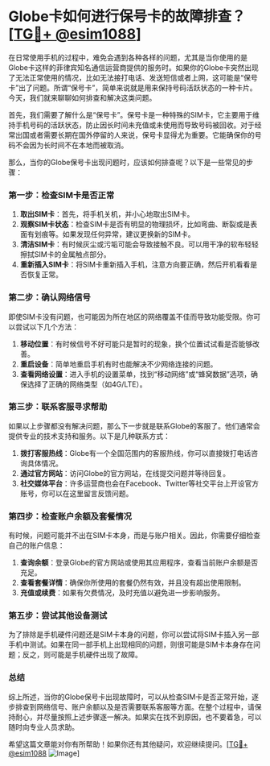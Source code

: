 # Globe卡如何进行保号卡的故障排查？[[TG💪+ @esim1088](https://t.me/s/esim1088)]

在日常使用手机的过程中，难免会遇到各种各样的问题，尤其是当你使用的是Globe卡这样的菲律宾知名通信运营商提供的服务时。如果你的Globe卡突然出现了无法正常使用的情况，比如无法接打电话、发送短信或者上网，这可能是“保号卡”出了问题。所谓“保号卡”，简单来说就是用来保持号码活跃状态的一种卡片。今天，我们就来聊聊如何排查和解决这类问题。

首先，我们需要了解什么是“保号卡”。保号卡是一种特殊的SIM卡，它主要用于维持手机号码的活跃状态，防止因长时间未充值或未使用而导致号码被回收。对于经常出国或者需要长期在国外停留的人来说，保号卡显得尤为重要。它能确保你的号码不会因为长时间不在本地而被取消。

那么，当你的Globe保号卡出现问题时，应该如何排查呢？以下是一些常见的步骤：

### 第一步：检查SIM卡是否正常

1. **取出SIM卡**：首先，将手机关机，并小心地取出SIM卡。
2. **观察SIM卡状态**：检查SIM卡是否有明显的物理损坏，比如弯曲、断裂或是表面有划痕等。如果发现任何异常，建议更换新的SIM卡。
3. **清洁SIM卡**：有时候灰尘或污垢可能会导致接触不良。可以用干净的软布轻轻擦拭SIM卡的金属触点部分。
4. **重新插入SIM卡**：将SIM卡重新插入手机，注意方向要正确，然后开机看看是否恢复正常。

### 第二步：确认网络信号

即使SIM卡没有问题，也可能因为所在地区的网络覆盖不佳而导致功能受限。你可以尝试以下几个方法：

1. **移动位置**：有时候信号不好可能只是暂时的现象，换个位置试试看是否能够改善。
2. **重启设备**：简单地重启手机有时也能解决不少网络连接的问题。
3. **查看网络设置**：进入手机的设置菜单，找到“移动网络”或“蜂窝数据”选项，确保选择了正确的网络类型（如4G/LTE）。

### 第三步：联系客服寻求帮助

如果以上步骤都没有解决问题，那么下一步就是联系Globe的客服了。他们通常会提供专业的技术支持和服务。以下是几种联系方式：

1. **拨打客服热线**：Globe有一个全国范围内的客服热线，你可以直接拨打电话咨询具体情况。
2. **通过官方网站**：访问Globe的官方网站，在线提交问题并等待回复。
3. **社交媒体平台**：许多运营商也会在Facebook、Twitter等社交平台上开设官方账号，你可以在这里留言反馈问题。

### 第四步：检查账户余额及套餐情况

有时候，问题可能并不出在SIM卡本身，而是与账户相关。因此，你需要仔细检查自己的账户信息：

1. **查询余额**：登录Globe的官方网站或使用其应用程序，查看当前账户余额是否充足。
2. **查看套餐详情**：确保你所使用的套餐仍然有效，并且没有超出使用限制。
3. **充值或续费**：如果有欠费情况，及时充值以避免进一步影响服务。

### 第五步：尝试其他设备测试

为了排除是手机硬件问题还是SIM卡本身的问题，你可以尝试将SIM卡插入另一部手机中测试。如果在同一部手机上出现相同的问题，则很可能是SIM卡本身存在问题；反之，则可能是手机硬件出现了故障。

### 总结

综上所述，当你的Globe保号卡出现故障时，可以从检查SIM卡是否正常开始，逐步排查到网络信号、账户余额以及是否需要联系客服等方面。在整个过程中，请保持耐心，并尽量按照上述步骤逐一解决。如果实在找不到原因，也不要着急，可以随时向专业人员求助。

希望这篇文章能对你有所帮助！如果你还有其他疑问，欢迎继续提问。[[TG💪+ @esim1088](https://t.me/s/esim1088) ![Image](https://i.postimg.cc/4NQfJmqS/Snipaste-2025-05-13-00-14-12.png)]